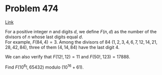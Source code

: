 # Problem 474

[Link](https://projecteuler.net/problem=474)

For a positive integer $n$ and digits $d$, we define $F(n, d)$ as the number of the divisors of $n$ whose last digits equal $d$.  
For example, $F(84, 4) = 3$. Among the divisors of $84$ ($1, 2, 3, 4, 6, 7, 12, 14, 21, 28, 42, 84$), three of them ($4, 14, 84$) have the last digit $4$. 

We can also verify that $F(12!, 12) = 11$ and $F(50!, 123) = 17888$. 

Find $F(10^6!, 65432)$ modulo ($10^{16} + 61$).
